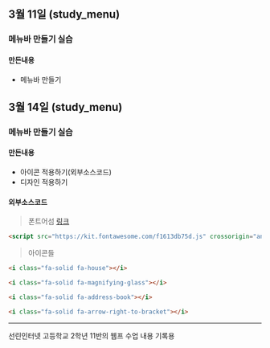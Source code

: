## 3월 11일 (study_menu)
### 메뉴바 만들기 실습

#### 만든내용
- 메뉴바 만들기

## 3월 14일 (study_menu)
### 메뉴바 만들기 실습

#### 만든내용
- 아이콘 적용하기(외부소스코드)
- 디자인 적용하기

#### 외부소스코드
> 폰트어섬 [링크](https://fontawesome.com/)
```html
<script src="https://kit.fontawesome.com/f1613db75d.js" crossorigin="anonymous"></script>
```

> 아이콘들
```html
<i class="fa-solid fa-house"></i>
```
```html
<i class="fa-solid fa-magnifying-glass"></i>
```
```html
<i class="fa-solid fa-address-book"></i>
```
```html
<i class="fa-solid fa-arrow-right-to-bracket"></i>
```

- - -
선린인터넷 고등학교 2학년 11반의 웹프 수업 내용 기록용

